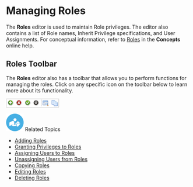 # Managing Roles

The **Roles** editor is used to maintain Role privileges. The editor
also contains a list of Role names, Inherit Privilege specifications,
and User Assignments. For conceptual information, refer to
[Roles](../../../administration/roles.md) in the **Concepts**
online help.

## Roles Toolbar

The **Roles** editor also has a toolbar that allows you to perform
functions for managing the roles. Click on any specific icon on the
toolbar below to learn more about its functionality.

![Roles toolbar](../../../Resources/Images/EM/EMsecurityusetoolbar.png "Roles toolbar")

![White "person reading" icon on blue circular background](../../../Resources/Images/moreinfo-icon(48x48).png "More Info icon")
Related Topics

- [Adding Roles](Adding-Roles.md)
- [Granting Privileges to     Roles](Granting-Privileges-to-Roles.md)
- [Assigning Users to Roles](Assigning-Users-to-Roles.md)
- [Unassigning Users from     Roles](Unassigning-Users-from-Roles.md)
- [Copying Roles](Copying-Roles.md)
- [Editing Roles](Editing-Roles.md)
- [Deleting Roles](Deleting-Roles.md)
